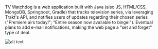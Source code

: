 TV Watchdog is a web application built with Java (also JS, HTML/CSS, MongoDB, Springboot, Gradle) that tracks television series, via leveraging Trakt's API, and notifies users of updates regarding their chosen series ("Premiere airs today!"; "Entire season now available to binge!"). Eventual plans to add e-mail notifications, making the web page a "set and forget" type of deal.

![alt text](http://i64.tinypic.com/vz5m0.jpg)